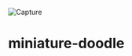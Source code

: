 ![Capture](https://user-images.githubusercontent.com/71345202/132900630-11361479-9233-4e56-b2e2-681517bec281.PNG)
# miniature-doodle
